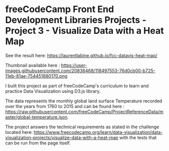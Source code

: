 # freeCodeCamp Front End Development Libraries Projects - Project 3 - Visualize Data with a Heat Map

See the result here: https://laurentlabine.github.io/fcc-datavis-heat-map/

Thumbnail available here : https://user-images.githubusercontent.com/20836468/118497553-76d0cb00-b725-11eb-81ae-754451880170.png

I built this project as part of freeCodeCamp's curriculum to learn and practice Data Visualization using D3.js library.

The data represents the monthly global land surface Temperature recorded over the years from 1760 to 2015 and can be found here : https://raw.githubusercontent.com/freeCodeCamp/ProjectReferenceData/master/global-temperature.json.

The project answers the technical requirements as stated in the challenge located here: https://www.freecodecamp.org/learn/data-visualization/data-visualization-projects/visualize-data-with-a-heat-map with the tests that can be run from the page itself.
